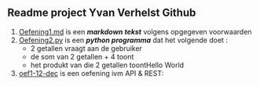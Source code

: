 ## Readme project Yvan Verhelst Github

1. [Oefening1.md](https://github.com/YvanVerhelst/oefeningenles2_Yvan/blob/main/oefening1.md) is een ***markdown tekst*** volgens opgegeven voorwaarden
2. [Oefening2.py](https://github.com/YvanVerhelst/oefeningenles2_Yvan/blob/main/oefening2.py) is een ***python programma*** dat het volgende doet :   
   * 2 getallen vraagt aan de gebruiker
   * de som van 2 getallen + 4 toont
   * het produkt van die 2 getallen toontHello World
3. [oef1-12-dec](https://github.com/YvanVerhelst/YvanVerhelst.github.io/blob/main/oef1-12-dec.pfd) is een oefening ivm API & REST:
